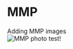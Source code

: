 # MMP
Adding MMP images
<br>
![MMP photo test!](https://v5.airtableusercontent.com/v3/u/37/37/1737381600000/dVk_iNZTuAn7WynrdIzCAA/z_T5UqoPqgLWbKMf6MtQ7FKc4wkoq24BAO3dbUip31LZJoEQ6NjPhhpVJq8A_12zPvaaWiY6evEWLBOFRhMulF3LfoU2VLP9w9JTtlUyZJf62RC_1Ig6JiOj9nJ3AGhP5atoZjFamyNr6lQiBfns-Q/g6qw9LZAfUZBTu09eMxU_lrcr9Pw-DA4iN8AAe2x5qE)
